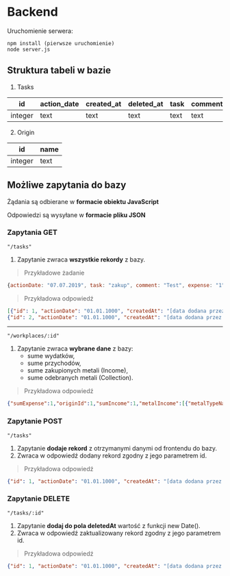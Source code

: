 # Backend
Uruchomienie serwera:
```
npm install (pierwsze uruchomienie)
node server.js
```

## Struktura tabeli w bazie
1. Tasks

| id  | action_date | created_at | deleted_at | task | comment | expense | quantity | metal_type | origin_id |
| --- | ----------- | ---------- | ---------- | ---- | ------- | ------- | -------- | ---------- | --------- |
| integer | text | text | text | text | text | integer | integer | text | integer |

2. Origin

| id  | name | 
| --- | -----| 
| integer | text |

## Możliwe zapytania do bazy

Żądania są odbierane w **formacie obiektu JavaScript**

Odpowiedzi są wysyłane w **formacie pliku JSON**

### Zapytania GET
`"/tasks"`

1. Zapytanie zwraca **wszystkie rekordy** z bazy.

>Przykładowe żadanie
```javascript
{actionDate: "07.07.2019", task: "zakup", comment: "Test", expense: "1", quantity: "1", task: "zakup"}
```

>Przykładowa odpowiedź
```json
[{"id": 1, "actionDate": "01.01.1000", "createdAt": "[data dodana przez zapytanie POST]", "deletedAt": "[data dodana przez zaptanie DELETE]", "task": "zakup", "comment": "","expense": 0,"quantity": 0,"metalType": "stalowy"},
{"id": 2, "actionDate": "01.01.1000", "createdAt": "[data dodana przez zapytanie POST]", "deletedAt": "", "task": "zakup", "comment": "","expense": 0,"quantity": 0,"metalType": "stalowy"}]
```
---

`"/workplaces/:id"`

1. Zapytanie zwraca **wybrane dane** z bazy:
   - sume wydatków,
   - sume przychodów,
   - sume zakupionych metali (Income),
   - sume odebranych metali (Collection).
   
>Przykładowa odpowiedź
```json
{"sumExpense":1,"originId":1,"sumIncome":1,"metalIncome":[{"metalTypeName":"kolorowy","sumMetalIncome":1},{"metalTypeName":"stalowy","sumMetalIncome":4}],"metalCollection":[{"metalTypeName":"stalowy","sumMetalIncome":1}]}
```

### Zapytanie POST
`"/tasks"`

1. Zapytanie **dodaje rekord** z otrzymanymi danymi od frontendu do bazy.
2. Zwraca w odpowiedź dodany rekord zgodny z jego parametrem id.

>Przykładowa odpowiedź
```json
{"id": 1, "actionDate": "01.01.1000", "createdAt": "[data dodana przez zapytanie POST]", "deletedAt": "", "task": "zakup", "comment": "","expense": 0,"quantity": 0,"metalType": "stalowy"}
```
### Zapytanie DELETE
`"/tasks/:id"`

1. Zapytanie **dodaj do pola deletedAt** wartość z funkcji new Date().
2. Zwraca w odpowiedź zaktualizowany rekord zgodny z jego parametrem id.

>Przykładowa odpowiedź
```json
{"id": 1, "actionDate": "01.01.1000", "createdAt": "[data dodana przez zapytanie POST]", "deletedAt": "[data dodana przez zaptanie DELETE]", "task": "zakup", "comment": "","expense": 0,"quantity": 0,"metalType": "stalowy"}
```

